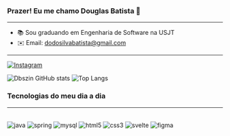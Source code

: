 

### Prazer! Eu me chamo Douglas Batista 🫡
---
- 📚 Sou graduando em Engenharia de Software na USJT
- ✉️ Email: dodosilvabatista@gmail.com


---






[![Instagram](https://img.shields.io/badge/Instagram-E4405F?style=for-the-badge&logo=instagram&logoColor=white)](https://instagram.com/douglinhasga)

![Dbszin GitHub stats](https://github-readme-stats.vercel.app/api?username=Dbszin&show_icons=true&theme=tokyonight)
![Top Langs](https://github-readme-stats.vercel.app/api/top-langs/?username=Dbszin&exclude_repo=github-readme-stats,anuraghazra.github.io_icons=true&theme=tokyonight)

### Tecnologias do meu dia a dia
---
<div style="display: inline_block"><br/>


<img align="center" alt="java" src="https://img.shields.io/badge/Java-ED8B00?style=for-the-badge&logo=openjdk&logoColor=white" />
<img align="center" alt="spring" src="https://img.shields.io/badge/Spring-6DB33F?style=for-the-badge&logo=spring&logoColor=white"/>
<img align="center" alt="mysql" src="https://img.shields.io/badge/MySQL-00000F?style=for-the-badge&logo=mysql&logoColor=white"/>
<img align="center" alt="html5" src="https://img.shields.io/badge/HTML5-E34F26?style=for-the-badge&logo=html5&logoColor=white"/>
<img align="center" alt="css3" src="https://img.shields.io/badge/CSS3-1572B6?style=for-the-badge&logo=css3&logoColor=white"/>
<img align="center" alt="svelte" src="https://img.shields.io/badge/Svelte-4A4A55?style=for-the-badge&logo=svelte&logoColor=FF3E00"/>
<img align="center" alt="figma" src="https://img.shields.io/badge/Figma-F24E1E?style=for-the-badge&logo=figma&logoColor=white"/>
</div><br/>


